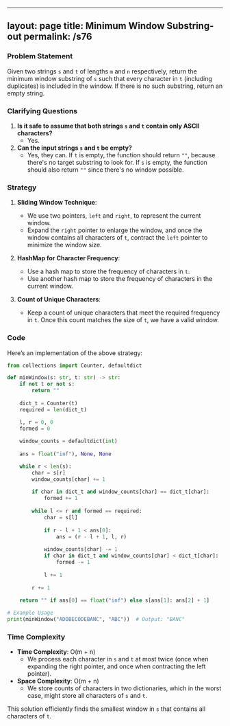 
---
layout: page
title:  Minimum Window Substring-out
permalink: /s76
---

### Problem Statement
Given two strings `s` and `t` of lengths `m` and `n` respectively, return the minimum window substring of `s` such that every character in `t` (including duplicates) is included in the window. If there is no such substring, return an empty string.

### Clarifying Questions
1. **Is it safe to assume that both strings `s` and `t` contain only ASCII characters?**
   - Yes.
2. **Can the input strings `s` and `t` be empty?**
   - Yes, they can. If `t` is empty, the function should return `""`, because there's no target substring to look for. If `s` is empty, the function should also return `""` since there's no window possible.

### Strategy
1. **Sliding Window Technique**:
    - We use two pointers, `left` and `right`, to represent the current window.
    - Expand the `right` pointer to enlarge the window, and once the window contains all characters of `t`, contract the `left` pointer to minimize the window size.

2. **HashMap for Character Frequency**:
    - Use a hash map to store the frequency of characters in `t`.
    - Use another hash map to store the frequency of characters in the current window.

3. **Count of Unique Characters**:
    - Keep a count of unique characters that meet the required frequency in `t`. Once this count matches the size of `t`, we have a valid window.

### Code
Here’s an implementation of the above strategy:

```python
from collections import Counter, defaultdict

def minWindow(s: str, t: str) -> str:
    if not t or not s:
        return ""
    
    dict_t = Counter(t)
    required = len(dict_t)

    l, r = 0, 0
    formed = 0
    
    window_counts = defaultdict(int)
    
    ans = float("inf"), None, None

    while r < len(s):
        char = s[r]
        window_counts[char] += 1
        
        if char in dict_t and window_counts[char] == dict_t[char]:
            formed += 1
        
        while l <= r and formed == required:
            char = s[l]
            
            if r - l + 1 < ans[0]:
                ans = (r - l + 1, l, r)
                
            window_counts[char] -= 1
            if char in dict_t and window_counts[char] < dict_t[char]:
                formed -= 1
                
            l += 1
        
        r += 1
    
    return "" if ans[0] == float("inf") else s[ans[1]: ans[2] + 1]

# Example Usage
print(minWindow("ADOBECODEBANC", "ABC"))  # Output: "BANC"
```

### Time Complexity
- **Time Complexity**: O(m + n)
  - We process each character in `s` and `t` at most twice (once when expanding the right pointer, and once when contracting the left pointer).
- **Space Complexity**: O(m + n)
  - We store counts of characters in two dictionaries, which in the worst case, might store all characters of `s` and `t`.

This solution efficiently finds the smallest window in `s` that contains all characters of `t`.